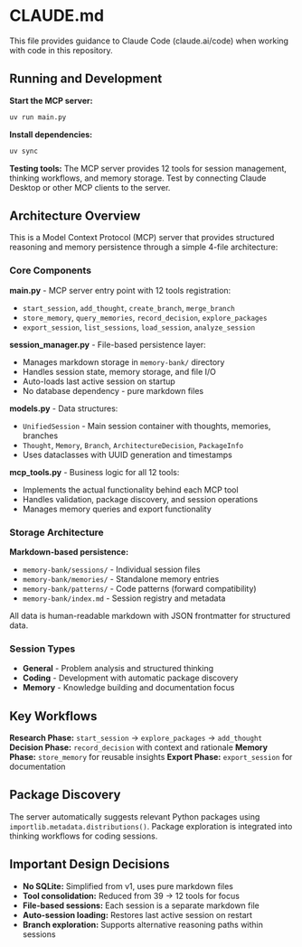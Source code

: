 # CLAUDE.md

This file provides guidance to Claude Code (claude.ai/code) when working with code in this repository.

## Running and Development

**Start the MCP server:**
```bash
uv run main.py
```

**Install dependencies:**
```bash
uv sync
```

**Testing tools:**
The MCP server provides 12 tools for session management, thinking workflows, and memory storage. Test by connecting Claude Desktop or other MCP clients to the server.

## Architecture Overview

This is a Model Context Protocol (MCP) server that provides structured reasoning and memory persistence through a simple 4-file architecture:

### Core Components

**main.py** - MCP server entry point with 12 tools registration:
- `start_session`, `add_thought`, `create_branch`, `merge_branch`
- `store_memory`, `query_memories`, `record_decision`, `explore_packages`
- `export_session`, `list_sessions`, `load_session`, `analyze_session`

**session_manager.py** - File-based persistence layer:
- Manages markdown storage in `memory-bank/` directory
- Handles session state, memory storage, and file I/O
- Auto-loads last active session on startup
- No database dependency - pure markdown files

**models.py** - Data structures:
- `UnifiedSession` - Main session container with thoughts, memories, branches
- `Thought`, `Memory`, `Branch`, `ArchitectureDecision`, `PackageInfo`
- Uses dataclasses with UUID generation and timestamps

**mcp_tools.py** - Business logic for all 12 tools:
- Implements the actual functionality behind each MCP tool
- Handles validation, package discovery, and session operations
- Manages memory queries and export functionality

### Storage Architecture

**Markdown-based persistence:**
- `memory-bank/sessions/` - Individual session files
- `memory-bank/memories/` - Standalone memory entries
- `memory-bank/patterns/` - Code patterns (forward compatibility)
- `memory-bank/index.md` - Session registry and metadata

All data is human-readable markdown with JSON frontmatter for structured data.

### Session Types

- **General** - Problem analysis and structured thinking
- **Coding** - Development with automatic package discovery
- **Memory** - Knowledge building and documentation focus

## Key Workflows

**Research Phase:** `start_session` → `explore_packages` → `add_thought`
**Decision Phase:** `record_decision` with context and rationale
**Memory Phase:** `store_memory` for reusable insights
**Export Phase:** `export_session` for documentation

## Package Discovery

The server automatically suggests relevant Python packages using `importlib.metadata.distributions()`. Package exploration is integrated into thinking workflows for coding sessions.

## Important Design Decisions

- **No SQLite:** Simplified from v1, uses pure markdown files
- **Tool consolidation:** Reduced from 39 → 12 tools for focus
- **File-based sessions:** Each session is a separate markdown file
- **Auto-session loading:** Restores last active session on restart
- **Branch exploration:** Supports alternative reasoning paths within sessions